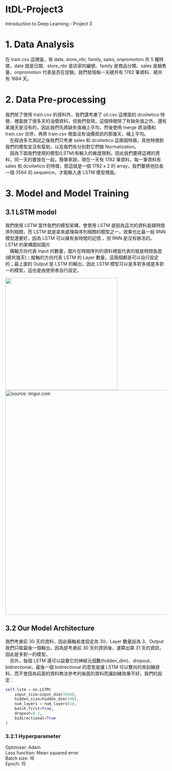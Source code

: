 # ItDL-Project3
Introduction to Deep Learning - Project 3

# 1. Data Analysis

在 train.csv 這裡面，有 date, store_nbr, family, sales, onpromotion 共 5 種特徵，date 就是日期、store_nbr 是店家的編號、family 是商品分類、sales 是銷售量、onpromotion 代表是否在促銷。我們發現每一天總共有 1782 筆資料、總共有 1684 天。


# 2. Data Pre-processing

我們除了使用 train.csv 的資料外，我們還考慮了 oil.csv 這裡面的 dcoilwtico 特徵，裡面放了很多天的油價資料，但我們發現，這個特徵除了有缺失值之外，還有某幾天是沒有的，因此我們先將缺失值補上平均，然後使用 merge 將油價和 train.csv 合併，再將 train.csv 裡面沒有油價資訊的那幾天，補上平均。<br>
　在經過多次測試之後我們只考慮 sales 和 dcoilwtico 這兩個特徵，其他特徵對我們的模型並沒有幫助，以及我們有分別對它們做 Normalization。<br>
　因為下面我們使用的模型(LSTM)有輸入的維度限制，因此我們要將這裡的資料，同一天的要放在一起，簡單來說，現在一天有 1782 筆資料，每一筆資料有 sales 和 dcoilwtico 的特徵，那這就是一個 1782 x 2 的 array，我們要將他拉長一個 3564 的 sequence，才能輸入進 LSTM 模型裡面。

# 3. Model and Model Training
## 3.1 LSTM model
我們使用 LSTM 當作我們的模型架構，會使用 LSTM 是因為這次的資料是跟時間序列相關，而 LSTM 就是拿來處理與序列相關的模型之一，效果也比最一般 RNN 模型還要好，因為 LSTM 可以擁有長時間的記憶 ，但 RNN 是沒有辦法的。LSTM 的架構圖如圖片</br>
　橫軸方向代表 Input 的數量，圖片在時間序列的資料裡面代表的就是時間長度(總共幾天)；縱軸的方向代表 LSTM 的 Layer 數量，這兩個都是可以自行設定的；最上面的 Output 是 LSTM 的輸出，因此 LSTM 模型可以是多對多或是多對一的模型，這也是由使用者自行設定。

<img src="https://media.springernature.com/full/springer-static/image/art%3A10.1186%2Fs13638-019-1511-4/MediaObjects/13638_2019_1511_Fig9_HTML.png" width=350>
<a href="https://imgur.com/BnntzYd"><img src="https://i.imgur.com/BnntzYd.png" width="700" title="source: imgur.com" /></a>

## 3.2 Our Model Architecture
我們考慮前 30 天的資料，因此橫軸長度設定為 30、Layer 數量設為 3、Output 我們只取最後一個輸出，因為是考慮前 30 天的資訊後，運算出第 31 天的資訊，因此是多對一的模型。<br>
　另外，每個 LSTM 還可以設置它的神經元個數(hidden_dim)、dropout、bidirectional，最後一個 bidirectional 的意思是讓 LSTM 可以雙向的來訓練資料，而不會因為前面的資料無法參考的後面的資料而讓訓練效果不好。我們的設定：<br>
```python
self.lstm = nn.LSTM(
    input_size=input_dim(3564),
    hidden_size=hidden_dim(100),
    num_layers = num_layers(3),
    batch_first=True,
    dropout=0.2,
    bidirectional=True
)
```

### 3.2.1 Hyperparameter
Optimizer: Adam<br>
Loss function: Mean squared error<br>
Batch size: 16<br>
Epoch: 15<br>


